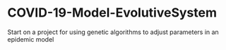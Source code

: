 # COVID-19-Model-EvolutiveSystem
Start on a project for using genetic algorithms to adjust parameters in an epidemic model

